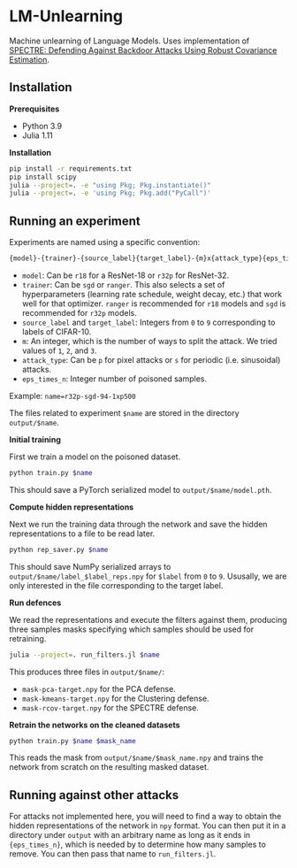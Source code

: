 # LM-Unlearning
Machine unlearning of Language Models. Uses implementation of [SPECTRE: Defending Against Backdoor Attacks Using Robust Covariance Estimation](https://arxiv.org/abs/2104.11315).

## Installation

**Prerequisites**

* Python 3.9
* Julia 1.11

**Installation**

```bash
pip install -r requirements.txt
pip install scipy
julia --project=. -e "using Pkg; Pkg.instantiate()"
julia --project=. -e 'using Pkg; Pkg.add("PyCall")'
```

## Running an experiment

Experiments are named using a specific convention: 
```bash
{model}-{trainer}-{source_label}{target_label}-{m}x{attack_type}{eps_times_n}
```

* `model`: Can be `r18` for a ResNet-18 or `r32p` for ResNet-32.
* `trainer`: Can be `sgd` or `ranger`. This also selects a set of hyperparameters (learning rate schedule, weight decay, etc.) that work well for that optimizer.
  `ranger` is recommended for `r18` models and `sgd` is recommended for `r32p` models.
* `source_label` and `target_label`: Integers from `0` to `9` corresponding to labels of CIFAR-10.
* `m`: An integer, which is the number of ways to split the attack. We tried values of `1`, `2`, and `3`.
* `attack_type`: Can be `p` for pixel attacks or `s` for periodic (i.e. sinusoidal) attacks.
* `eps_times_n`: Integer number of poisoned samples.

Example: `name=r32p-sgd-94-1xp500`

The files related to experiment `$name` are stored in the directory `output/$name`.

**Initial training**

First we train a model on the poisoned dataset.

```bash
python train.py $name
```

This should save a PyTorch serialized model to `output/$name/model.pth`. 

**Compute hidden representations**

Next we run the training data through the network and save the hidden representations to a file to be read later.

```bash
python rep_saver.py $name
```

This should save NumPy serialized arrays to `output/$name/label_$label_reps.npy` for `$label` from `0` to `9`.
Ususally, we are only interested in the file corresponding to the target label.

**Run defences**

We read the representations and execute the filters against them, producing three samples masks specifying which samples should be used for retraining.

```bash
julia --project=. run_filters.jl $name
```

This produces three files in `output/$name/`:

* `mask-pca-target.npy` for the PCA defense.
* `mask-kmeans-target.npy` for the Clustering defense.
* `mask-rcov-target.npy` for the SPECTRE defense.

**Retrain the networks on the cleaned datasets**

```bash
python train.py $name $mask_name
```

This reads the mask from `output/$name/$mask_name.npy` and trains the network from scratch on the resulting masked dataset.

## Running against other attacks

For attacks not implemented here, you will need to find a way to obtain the hidden representations of the network in `npy` format.
You can then put it in a directory under `output` with an arbitrary name as long as it ends in `{eps_times_n}`, which is needed by to determine how many samples to remove.
You can then pass that name to `run_filters.jl`.
